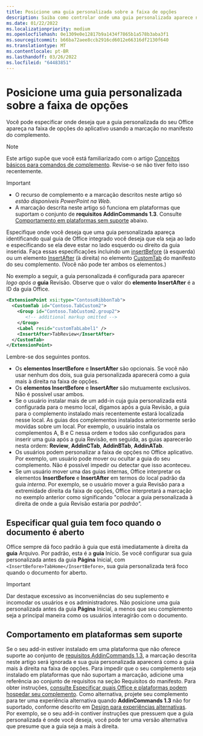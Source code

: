 ```yaml
---
title: Posicione uma guia personalizada sobre a faixa de opções
description: Saiba como controlar onde uma guia personalizada aparece na faixa Office faixa de opções e se ela tem foco por padrão.
ms.date: 01/22/2022
ms.localizationpriority: medium
ms.openlocfilehash: 0e1309e0e12817b9a1434f7865b1a578b3aba3f1
ms.sourcegitcommit: b66ba72aee8ccb2916cd6012e66316df2130f640
ms.translationtype: MT
ms.contentlocale: pt-BR
ms.lasthandoff: 03/26/2022
ms.locfileid: "64483851"
---
```

# <a name="position-a-custom-tab-on-the-ribbon"></a>Posicione uma guia personalizada sobre a faixa de opções

Você pode especificar onde deseja que a guia personalizada do seu Office apareça na faixa de opções do aplicativo usando a marcação no manifesto do complemento.

> [!NOTE]
> Este artigo supõe que você está familiarizado com o artigo [Conceitos básicos para comandos de complemento](add-in-commands.md). Revise-o se não tiver feito isso recentemente.

> [!IMPORTANT]
>
> - O recurso de complemento e a marcação descritos neste artigo só *estão disponíveis PowerPoint na Web*.
> - A marcação descrita neste artigo só funciona em plataformas que suportam o conjunto de **requisitos AddinCommands 1.3**. Consulte [Comportamento em plataformas sem suporte](#behavior-on-unsupported-platforms) abaixo.

Especifique onde você deseja que uma guia personalizada apareça identificando qual guia de Office integrado você deseja que ela seja ao lado e especificando se ela deve estar no lado esquerdo ou direito da guia inserida. Faça essas especificações incluindo um [insertBefore](/javascript/api/manifest/customtab#insertbefore) (à esquerda) ou um elemento [InsertAfter](/javascript/api/manifest/customtab#insertafter) (à direita) no elemento [CustomTab](/javascript/api/manifest/customtab) do manifesto do seu complemento. (Você não pode ter ambos os elementos.)

No exemplo a seguir, a guia personalizada é configurada para aparecer *logo após a* **guia** Revisão. Observe que o valor do **elemento InsertAfter** é a ID da guia Office. 

```xml
<ExtensionPoint xsi:type="ContosoRibbonTab">
  <CustomTab id="Contoso.TabCustom2">
    <Group id="Contoso.TabCustom2.group2">
       <!-- additional markup omitted -->
    </Group>
    <Label resid="customTabLabel1" />
    <InsertAfter>TabReview</InsertAfter>
  </CustomTab>
</ExtensionPoint>
```

Lembre-se dos seguintes pontos.

- Os **elementos InsertBefore** e **InsertAfter** são opcionais. Se você não usar nenhum dos dois, sua guia personalizada aparecerá como a guia mais à direita na faixa de opções.
- Os **elementos InsertBefore** e **InsertAfter** são mutuamente exclusivos. Não é possível usar ambos.
- Se o usuário instalar mais de um add-in cuja guia personalizada está configurada para o mesmo local, digamos após a guia  Revisão, a guia para o complemento instalado mais recentemente estará localizada nesse local. As guias dos complementos instalados anteriormente serão movidas sobre um local. Por exemplo, o usuário instala os complementos A, B e C nessa ordem e todos são configurados para inserir uma guia após a guia Revisão, em  seguida, as guias aparecerão nesta ordem: **Review**, **AddinCTab**, **AddinBTab**, **AddinATab**.
- Os usuários podem personalizar a faixa de opções no Office aplicativo. Por exemplo, um usuário pode mover ou ocultar a guia do seu complemento. Não é possível impedir ou detectar que isso aconteceu.
- Se um usuário mover uma das guias internas, Office interpretar os elementos **InsertBefore** e **InsertAfter** em termos do local padrão da guia *interna*. Por exemplo, se o usuário mover a  guia Revisão para a extremidade direita da faixa de opções, Office interpretará a marcação no exemplo anterior como significando "colocar a guia personalizada à direita de onde a guia Revisão estaria por *padrão".*

## <a name="specify-which-tab-has-focus-when-the-document-opens"></a>Especificar qual guia tem foco quando o documento é aberto

Office sempre dá foco padrão à guia que está imediatamente à direita da **guia** Arquivo. Por padrão, esta é a **guia** Início. Se você configurar sua guia personalizada antes da guia **Página** Inicial, com `<InsertBefore>TabHome</InsertBefore>`, sua guia personalizada terá foco quando o documento for aberto.

> [!IMPORTANT]
> Dar destaque excessivo as inconveniências do seu suplemento e incomodar os usuários e os administradores. Não posicione uma guia personalizada antes da guia **Página** Inicial, a menos que seu complemento seja a principal maneira como os usuários interagirão com o documento.

## <a name="behavior-on-unsupported-platforms"></a>Comportamento em plataformas sem suporte

Se o seu add-in estiver instalado em uma plataforma que não oferece suporte ao conjunto de [requisitos AddinCommands 1.3](/javascript/api/requirement-sets/add-in-commands-requirement-sets), a marcação descrita neste artigo será ignorada e sua guia personalizada aparecerá como a guia mais à direita na faixa de opções. Para impedir que o seu complemento seja instalado em plataformas que não suportam a marcação, adicione uma referência ao conjunto de requisitos na seção Requisitos  do manifesto. Para obter instruções, [consulte Especificar quais Office e plataformas podem hospedar seu complemento](../develop/specify-office-hosts-and-api-requirements.md#specify-which-office-versions-and-platforms-can-host-your-add-in). Como alternativa, projete seu complemento para ter uma experiência alternativa quando **AddinCommands 1.3** não for suportado, conforme descrito em [Design para experiências alternativas](../develop/specify-office-hosts-and-api-requirements.md#design-for-alternate-experiences). Por exemplo, se o seu add-in contiver instruções que pressuem que a guia personalizada é onde você deseja, você pode ter uma versão alternativa que presume que a guia seja a mais à direita.
